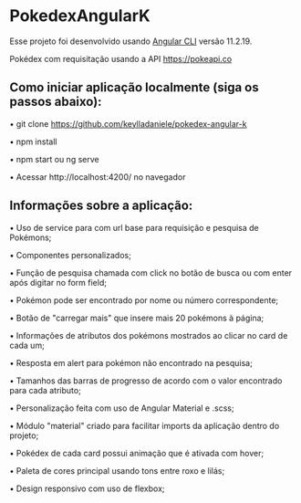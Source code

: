 # PokedexAngularK

Esse projeto foi desenvolvido usando [Angular CLI](https://github.com/angular/angular-cli) versão 11.2.19.

Pokédex com requisitação usando a API https://pokeapi.co

## Como iniciar aplicação localmente (siga os passos abaixo):

• git clone https://github.com/keylladaniele/pokedex-angular-k

• npm install

• npm start ou ng serve

• Acessar http://localhost:4200/ no navegador



## Informações sobre a aplicação:

• Uso de service para com url base para requisição e pesquisa de Pokémons;

• Componentes personalizados;

• Função de pesquisa chamada com click no botão de busca ou com enter após digitar no form field;

• Pokémon pode ser encontrado por nome ou número correspondente;

• Botão de "carregar mais" que insere mais 20 pokémons à página;

• Informações de atributos dos pokémons mostrados ao clicar no card de cada um;

• Resposta em alert para pokémon não encontrado na pesquisa;

• Tamanhos das barras de progresso de acordo com o valor encontrado para cada atributo;

• Personalização feita com uso de Angular Material e .scss;

• Módulo "material" criado para facilitar imports da aplicação dentro do projeto;

• Pokédex de cada card possui animação que é ativada com hover;

• Paleta de cores principal usando tons entre roxo e lilás;

• Design responsivo com uso de flexbox;
